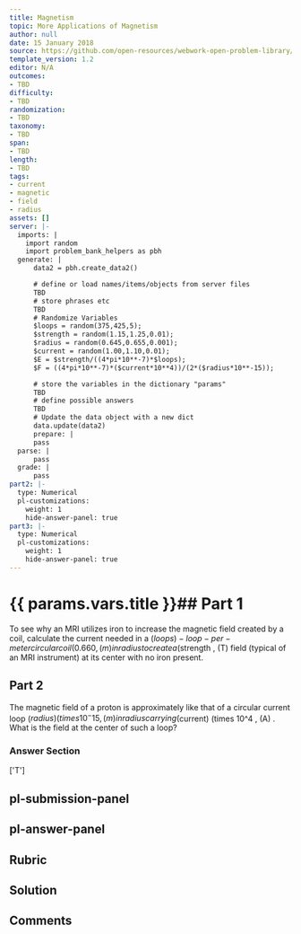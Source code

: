 ```yaml
---
title: Magnetism
topic: More Applications of Magnetism
author: null
date: 15 January 2018
source: https://github.com/open-resources/webwork-open-problem-library/tree/master/Contrib/BrockPhysics/College_Physics_Urone/22.Magnetism/22-11.More_Applications_of_Magnetism/NU_U17_22_11_004.pg
template_version: 1.2
editor: N/A
outcomes:
- TBD
difficulty:
- TBD
randomization:
- TBD
taxonomy:
- TBD
span:
- TBD
length:
- TBD
tags:
- current
- magnetic
- field
- radius
assets: []
server: |-
  imports: |
    import random
    import problem_bank_helpers as pbh
  generate: |
      data2 = pbh.create_data2()

      # define or load names/items/objects from server files
      TBD
      # store phrases etc
      TBD
      # Randomize Variables
      $loops = random(375,425,5);
      $strength = random(1.15,1.25,0.01);
      $radius = random(0.645,0.655,0.001);
      $current = random(1.00,1.10,0.01);
      $E = $strength/((4*pi*10**-7)*$loops);
      $F = ((4*pi*10**-7)*($current*10**4))/(2*($radius*10**-15));

      # store the variables in the dictionary "params"
      TBD
      # define possible answers
      TBD
      # Update the data object with a new dict
      data.update(data2)
      prepare: |
      pass
  parse: |
      pass
  grade: |
      pass
part2: |-
  type: Numerical
  pl-customizations:
    weight: 1
    hide-answer-panel: true
part3: |-
  type: Numerical
  pl-customizations:
    weight: 1
    hide-answer-panel: true
---
```


# {{ params.vars.title }}## Part 1 
To see why an MRI utilizes iron to increase the magnetic field created by a coil, calculate the current needed in a ($loops)-loop-per-meter circular coil (0.660 , (m) in radius to create a ($strength , (T) field (typical of an MRI instrument) at its center with no iron present. 
## Part 2 
The magnetic field of a proton is approximately like that of a circular current loop ($radius) (times 10^-15 , (m) in radius carrying ($current) (times 10^4 , (A) . What is the field at the center of such a loop? 


### Answer Section 
['T']

## pl-submission-panel 


## pl-answer-panel 


## Rubric 


## Solution 


## Comments 


